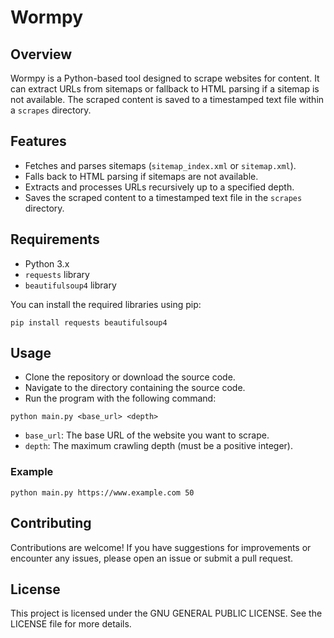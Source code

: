 # Wormpy

## Overview

Wormpy is a Python-based tool designed to scrape websites for content. It can extract URLs from sitemaps or fallback to HTML parsing if a sitemap is not available. The scraped content is saved to a timestamped text file within a `scrapes` directory.

## Features

- Fetches and parses sitemaps (`sitemap_index.xml` or `sitemap.xml`).
- Falls back to HTML parsing if sitemaps are not available.
- Extracts and processes URLs recursively up to a specified depth.
- Saves the scraped content to a timestamped text file in the `scrapes` directory.

## Requirements

- Python 3.x
- `requests` library
- `beautifulsoup4` library

You can install the required libraries using pip:

`pip install requests beautifulsoup4`

## Usage

- Clone the repository or download the source code.
- Navigate to the directory containing the source code.
- Run the program with the following command:

`python main.py <base_url> <depth>`

- `base_url`: The base URL of the website you want to scrape.
- `depth`: The maximum crawling depth (must be a positive integer).

### Example

`python main.py https://www.example.com 50`

## Contributing

Contributions are welcome! If you have suggestions for improvements or encounter any issues, please open an issue or submit a pull request.

## License

This project is licensed under the GNU GENERAL PUBLIC LICENSE. See the LICENSE file for more details.